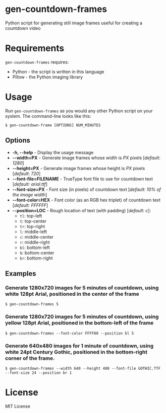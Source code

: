 # gen-countdown-frames
Python script for generating still image frames useful for creating a countdown video

# Requirements
`gen-countdown-frames` requires:

* Python - the script is written in this language
* Pillow - the Python imaging library

# Usage
Run `gen-countdown-frames` as you would any other Python script on your system.  The command-line looks like this:

`$ gen-countdown-frame [OPTIONS] NUM_MINUTES`

## Options
* **-h, --help** - Display the usage message
* **--width=PX** - Generate image frames whose width is _PX_ pixels [_default: 1280_]
* **--height=PX** - Generate image frames whose height is _PX_ pixels [_default: 720_]
* **--font-file=FILENAME** - TrueType font file to use for countdown text [_default: arial.ttf_]
* **--font-size=PX** - Font size (in pixels) of countdown text [_default: 10% of the image width_]
* **--font-color=HEX** - Font color (as an RGB hex triplet) of countdown text [_default: FFFFFF_]
* **--position=LOC** - Rough location of text (with padding) [_default: c_]:
    * `tl`: top-left
    * `t`: top-center
    * `tr`: top-right
    * `l`: middle-left
    * `c`: middle-center
    * `r`: middle-right
    * `bl`: bottom-left
    * `b`: bottom-center
    * `br`: bottom-right

## Examples

### Generate 1280x720 images for 5 minutes of countdown, using white 128pt Arial, positioned in the center of the frame
`$ gen-countdown-frames 5`

### Generate 1280x720 images for 5 minutes of countdown, using yellow 128pt Arial, positioned in the bottom-left of the frame
`$ gen-countdown-frames --font-color FFFF00 --position bl 5`

### Generate 640x480 images for 1 minute of countdown, using white 24pt Century Gothic, positioned in the bottom-right corner of the frame.
`$ gen-countdown-frames --width 640 --height 480 --font-file GOTHIC.TTF --font-size 24 --position br 1`

# License
MIT License
